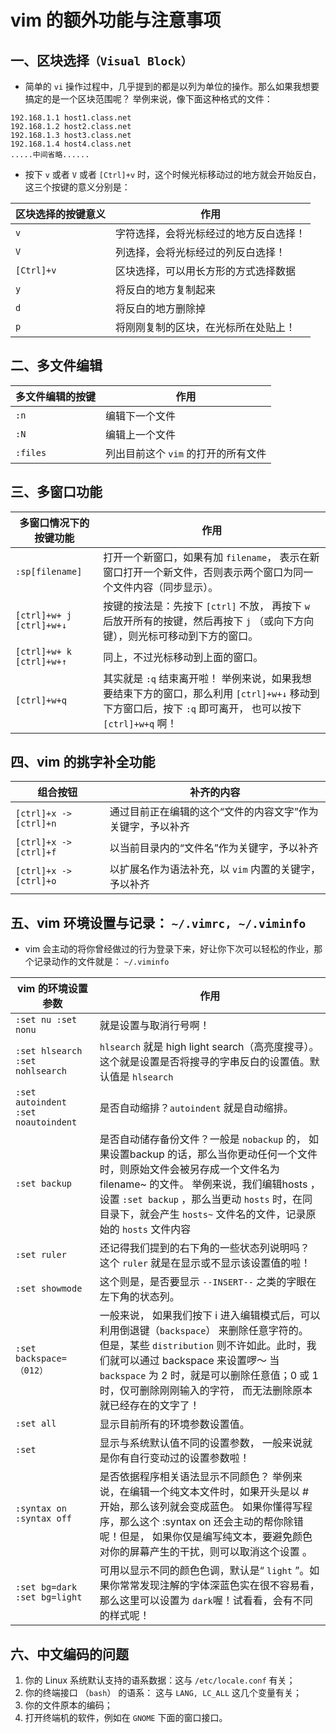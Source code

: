 # vim 的额外功能与注意事项

## 一、区块选择`（Visual Block）`

- 简单的 `vi` 操作过程中，几乎提到的都是以列为单位的操作。那么如果我想要搞定的是一个区块范围呢？ 举例来说，像下面这种格式的文件：

```
192.168.1.1 host1.class.net
192.168.1.2 host2.class.net
192.168.1.3 host3.class.net
192.168.1.4 host4.class.net
.....中间省略......
```

- 按下 `v` 或者 `V` 或者 `[Ctrl]+v` 时，这个时候光标移动过的地方就会开始反白，这三个按键的意义分别是：

| 区块选择的按键意义 | 作用                                   |
| ------------------ | -------------------------------------- |
| `v`                | 字符选择，会将光标经过的地方反白选择！ |
| `V`                | 列选择，会将光标经过的列反白选择！     |
| `[Ctrl]+v`         | 区块选择，可以用长方形的方式选择数据   |
| `y`                | 将反白的地方复制起来                   |
| `d`                | 将反白的地方删除掉                     |
| `p`                | 将刚刚复制的区块，在光标所在处贴上！   |



## 二、多文件编辑

| 多文件编辑的按键 | 作用                                |
| ---------------- | ----------------------------------- |
| `:n`             | 编辑下一个文件                      |
| `:N`             | 编辑上一个文件                      |
| `:files`         | 列出目前这个 `vim` 的打开的所有文件 |



## 三、多窗口功能

| 多窗口情况下的按键功能                    | 作用                                                         |
| ----------------------------------------- | ------------------------------------------------------------ |
| `:sp[filename]`                           | 打开一个新窗口，如果有加 `filename`， 表示在新窗口打开一个新文件，否则表示两个窗口为同一个文件内容（同步显示）。 |
| `[ctrl]+w+ j`                `[ctrl]+w+↓` | 按键的按法是：先按下 `[ctrl]` 不放， 再按下 `w` 后放开所有的按键，然后再按下 `j` （或向下方向键），则光标可移动到下方的窗口。 |
| `[ctrl]+w+ k`               `[ctrl]+w+↑`  | 同上，不过光标移动到上面的窗口。                             |
| `[ctrl]+w+q`                              | 其实就是 `:q` 结束离开啦！ 举例来说，如果我想要结束下方的窗口，那么利用 `[ctrl]+w+↓` 移动到下方窗口后，按下 `:q` 即可离开， 也可以按下`[ctrl]+w+q` 啊！ |



## 四、vim 的挑字补全功能

| 组合按钮               | 补齐的内容                                                 |
| ---------------------- | ---------------------------------------------------------- |
| `[ctrl]+x -> [ctrl]+n` | 通过目前正在编辑的这个“文件的内容文字”作为关键字，予以补齐 |
| `[ctrl]+x -> [ctrl]+f` | 以当前目录内的“文件名”作为关键字，予以补齐                 |
| `[ctrl]+x -> [ctrl]+o` | 以扩展名作为语法补充，以 `vim` 内置的关键字，予以补齐      |



## 五、vim 环境设置与记录： `~/.vimrc, ~/.viminfo`

- vim 会主动的将你曾经做过的行为登录下来，好让你下次可以轻松的作业，那个记录动作的文件就是： `~/.viminfo` 

| vim 的环境设置参数                  | 作用                                                         |
| ----------------------------------- | ------------------------------------------------------------ |
| `:set nu :set nonu`                 | 就是设置与取消行号啊！                                       |
| `:set hlsearch :set nohlsearch`     | `hlsearch` 就是 high light search（高亮度搜寻）。 这个就是设置是否将搜寻的字串反白的设置值。默认值是 `hlsearch` |
| `:set autoindent :set noautoindent` | 是否自动缩排？`autoindent` 就是自动缩排。                    |
| `:set backup`                       | 是否自动储存备份文件？一般是 `nobackup` 的， 如果设置backup 的话，那么当你更动任何一个文件时，则原始文件会被另存成一个文件名为 filename~ 的文件。 举例来说，我们编辑hosts ，设置 `:set backup` ，那么当更动 `hosts` 时，在同目录下，就会产生 `hosts~` 文件名的文件，记录原始的 `hosts` 文件内容 |
| `:set ruler`                        | 还记得我们提到的右下角的一些状态列说明吗？ 这个 `ruler` 就是在显示或不显示该设置值的啦！ |
| `:set showmode`                     | 这个则是，是否要显示 `--INSERT--` 之类的字眼在左下角的状态列。 |
| `:set backspace=（012）`            | 一般来说， 如果我们按下 i 进入编辑模式后，可以利用倒退键（`backspace`） 来删除任意字符的。 但是，某些 `distribution` 则不许如此。此时，我们就可以通过 backspace 来设置啰～ 当`backspace` 为 2 时，就是可以删除任意值；0 或 1 时，仅可删除刚刚输入的字符， 而无法删除原本就已经存在的文字了！ |
| `:set all`                          | 显示目前所有的环境参数设置值。                               |
| `:set`                              | 显示与系统默认值不同的设置参数， 一般来说就是你有自行变动过的设置参数啦！ |
| `:syntax on :syntax off`            | 是否依据程序相关语法显示不同颜色？ 举例来说，在编辑一个纯文本文件时，如果开头是以 # 开始，那么该列就会变成蓝色。 如果你懂得写程序，那么这个 :syntax on 还会主动的帮你除错呢！但是， 如果你仅是编写纯文本，要避免颜色对你的屏幕产生的干扰，则可以取消这个设置 。 |
| `:set bg=dark :set bg=light`        | 可用以显示不同的颜色色调，默认是“ `light` ”。如果你常常发现注解的字体深蓝色实在很不容易看， 那么这里可以设置为 `dark`喔！试看看，会有不同的样式呢！ |



## 六、中文编码的问题

1.  你的 Linux 系统默认支持的语系数据：这与 `/etc/locale.conf` 有关；
2.  你的终端接口 （`bash`） 的语系： 这与 `LANG, LC_ALL` 这几个变量有关；
3.  你的文件原本的编码；
4.  打开终端机的软件，例如在 `GNOME` 下面的窗口接口。